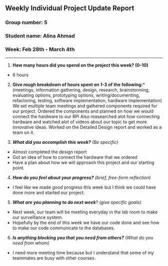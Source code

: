 ## Weekly Individual Project Update Report
### Group number: 5
### Student name: Alina Ahmad
### Week: Feb 28th - March 4th
___
1. **How many hours did you spend on the project this week? (0-10)**
- 6 hours

2. **Give rough breakdown of hours spent on 1-3 of the following:***
   (meetings, information gathering, design, research, brainstorming, evaluating options, prototyping options, writing/documenting, refactoring, testing, software implementation, hardware implementation)
   We set multiple team meetings and gathered components required for our project. 
   Ordered the components and planned on how we would connect the hardware to our RPi
   Also reasearched alot how connecting hardware and watched alot of videos about our topic to get more innovative ideas. 
   Worked on the Detailed Design report and worked as a team on it.  
 
3. ***What did you accomplish this week?*** _(Be specific)_
  - Almost completed the design report
  - Got an idea of how to connect the hardware that we ordered
  - Have a plan about how we will approach this project and our starting point. 
4. ***How do you feel about your progress?*** _(brief, free-form reflection)_
  - I feel like we made good progress this week but I think we could have done more and started our project. 
5. ***What are you planning to do next week***? _(give specific goals)_
  - Next week, our team will be meeting everyday in the lab room to make our surveillance system.
  - Hopefully by the end of this week we have our code done and see how to make our code communicate to the databases. 
 
6. ***Is anything blocking you that you need from others?*** _(What do you need from whom)_
  - I need more meeting time because but I understand that some of my teammates are busy with other courses. 
